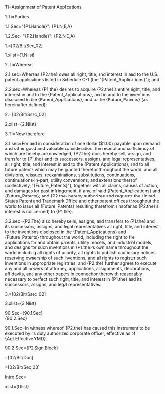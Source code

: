 Ti=Assignment of Patent Applications

1.Ti=Parties

1.1.Sec="{P1.Handle}": {P1.N,E,A}

1.2.Sec="{P2.Handle}": {P2.N,E,A}

1.=[02/Bit/Sec_02]

1.xlist={1.Nlist}

2.Ti=Whereas

2.1.sec=Whereas {P2.the} owns all right, title, and interest in and to the U.S. patent applications listed in Schedule C-1 (the "{Patent_Applications}"); and

2.2.sec=Whereas {P1.the} desires to acquire {P2.the}&rsquo;s entire right, title, and interest in and to the {Patent_Applications}, and in and to the inventions disclosed in the {Patent_Applications}, and to the {Future_Patents} (as hereinafter defined);

2.=[02/Bit/Ssec_02]

2.xlist={2.Nlist}

3.Ti=Now therefore

3.1.sec=For and in consideration of one dollar ($1.00) payable upon demand and other good and valuable consideration, the receipt and sufficiency of which are hereby acknowledged, {P2.the} does hereby sell, assign, and transfer to {P1.the} and its successors, assigns, and legal representatives, all right, title, and interest in and to the {Patent_Applications}, and to all future patents which may be granted therefor throughout the world, and all divisions, reissues, reexaminations, substitutions, continuations, continuations-in-part, utility conversions, and extensions thereof (collectively, "{Future_Patents}"), together with all claims, causes of action, and damages for past infringement, if any, of said {Patent_Applications} and {Future_Patents}; and {P2.the} hereby authorizes and requests the United States Patent and Trademark Office and other patent offices throughout the world to issue all {Future_Patents} resulting therefrom (insofar as {P2.the}&rsquo;s interest is concerned) to {P1.the}.

3.2.sec={P2.The} also hereby sells, assigns, and transfers to {P1.the} and its successors, assigns, and legal representatives all right, title, and interest to the inventions disclosed in the {Patent_Applications} and {Future_Patents} throughout the world, including the right to file applications for and obtain patents, utility models, and industrial models, and designs for such inventions in {P1.the}&rsquo;s own name throughout the world including all rights of priority, all rights to publish cautionary notices reserving ownership of such inventions, and all rights to register such inventions in appropriate registries; and {P2.the} further agrees to execute any and all powers of attorney, applications, assignments, declarations, affidavits, and any other papers in connection therewith reasonably necessary to perfect such right, title, and interest in {P1.the} and its successors, assigns, and legal representatives.

3.=[02/Bit/Ssec_02]
 
3.xlist={3.Nlist}

90.Sec={90.1.Sec}<br>{90.2.Sec}

90.1.Sec=In witness whereof, {P2.the} has caused this instrument to be executed by its duly authorized corporate officer, effective as of {Agt.Effective.YMD}.

90.2.Sec={P2.Sign.Block}

=[02/Bit/Doc]

=[02/Bit/Sec_03]

Intro.Sec=</b>

xlist={Ulist}
